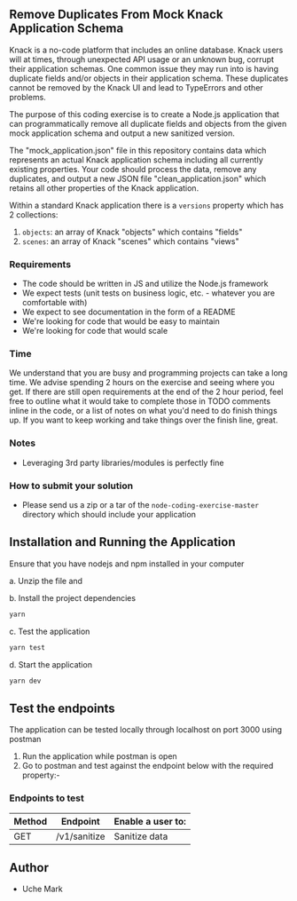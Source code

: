## Remove Duplicates From Mock Knack Application Schema

Knack is a no-code platform that includes an online database. Knack users will at times, through unexpected API usage or an unknown bug, corrupt their application schemas. One common issue they may run into is having duplicate fields and/or objects in their application schema. These duplicates cannot be removed by the Knack UI and lead to TypeErrors and other problems.

The purpose of this coding exercise is to create a Node.js application that can programmatically remove all duplicate fields and objects from the given mock application schema and output a new sanitized version.

The "mock_application.json" file in this repository contains data which represents an actual Knack application schema including all currently existing properties. Your code should process the data, remove any duplicates, and output a new JSON file "clean_application.json" which retains all other properties of the Knack application.

Within a standard Knack application there is a `versions` property which has 2 collections:
1. `objects`: an array of Knack "objects" which contains "fields"
2. `scenes`: an array of Knack "scenes" which contains "views"

### Requirements
- The code should be written in JS and utilize the Node.js framework
- We expect tests (unit tests on business logic, etc. - whatever you are comfortable with)
- We expect to see documentation in the form of a README
- We're looking for code that would be easy to maintain
- We're looking for code that would scale

### Time
We understand that you are busy and programming projects can take a long time. We advise spending 2 hours on the exercise and seeing where you get. If there are still open requirements at the end of the 2 hour period, feel free to outline what it would take to complete those in TODO comments inline in the code, or a list of notes on what you'd need to do finish things up. If you want to keep working and take things over the finish line, great.

### Notes
- Leveraging 3rd party libraries/modules is perfectly fine

### How to submit your solution
- Please send us a zip or a tar of the `node-coding-exercise-master` directory which should include your application

## Installation and Running the Application

Ensure that you have nodejs and npm installed in your computer

a. Unzip the file and 

b. Install the project dependencies

```bash
yarn 
```

c. Test the application

```bash
yarn test
```

d. Start the application

```bash
yarn dev
```


## Test the endpoints

The application can be tested locally through localhost on port 3000 using postman

1. Run the application while postman is open
2. Go to postman and test against the endpoint below with the required property:-

### Endpoints to test

Method        | Endpoint      | Enable a user to: |
------------- | ------------- | ---------------
GET  | /v1/sanitize  | Sanitize data  |


## Author

* Uche Mark

